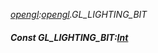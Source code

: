 _[opengl](../../modules/opengl/opengl-module.md):[opengl](../../modules/opengl/opengl-module.md).GL\_LIGHTING\_BIT_
##### Const GL\_LIGHTING\_BIT:[Int](../../modules/wonkey/wonkey-types-int.md)
